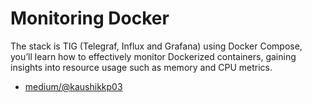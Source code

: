# Monitoring Docker
The stack is TIG (Telegraf, Influx and Grafana) using Docker Compose, you’ll learn how to effectively monitor Dockerized containers, gaining insights into resource usage such as memory and CPU metrics.

- [medium/@kaushikkp03](https://medium.com/@kaushikkp03/how-to-install-tig-stack-telegraf-influx-and-grafana-on-ubuntu-and-container-and-system-c7d6c5dd77d6)
